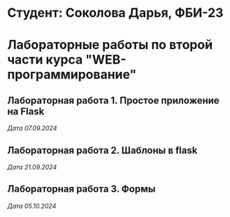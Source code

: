 # Студент: Соколова Дарья, ФБИ-23

# Лабораторные работы по второй части курса "WEB-программирование"

## Лабораторная работа 1. Простое приложение на Flask

*Дата 07.09.2024*

## Лабораторная работа 2. Шаблоны в flask

*Дата 21.09.2024*

## Лабораторная работа 3. Формы

*Дата 05.10.2024*
